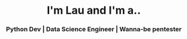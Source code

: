 <h1 align="center"> I'm Lau and I'm a.. </h1>
<h3 align="center"> Python Dev | Data Science Engineer | Wanna-be pentester </h3>

<!--
**Notselwyn/Notselwyn** is a ✨ _special_ ✨ repository because its `README.md` (this file) appears on your GitHub profile.

Here are some ideas to get you started:

- 🔭 I’m currently working on ...
- 🌱 I’m currently learning ...
- 👯 I’m looking to collaborate on ...
- 🤔 I’m looking for help with ...
- 💬 Ask me about ...
- 📫 How to reach me: ...
- 😄 Pronouns: ...
- ⚡ Fun fact: ...
-->
